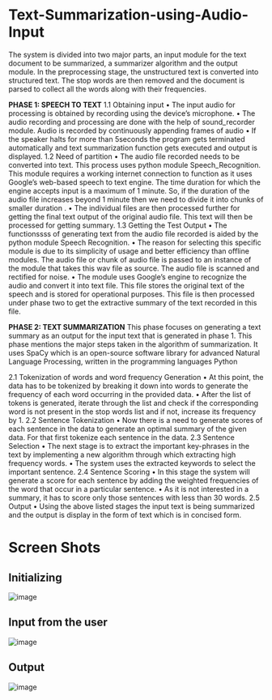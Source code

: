 # Text-Summarization-using-Audio-Input
The system is divided into two major parts, an input module for the text document to be summarized, a summarizer algorithm and the output module.
In the preprocessing stage, the unstructured text is converted into structured text. The stop words are then removed and the document is parsed to collect all the words along with their frequencies.

**PHASE 1: SPEECH TO TEXT**
1.1 Obtaining input
•	The input audio for processing is obtained by recording using the device’s microphone.
•	The audio recording and processing are done with the help of sound_recorder module. Audio is recorded by continuously appending frames of audio
•	If the speaker halts for more than 5seconds the program gets terminated automatically and text summarization function gets executed and output is displayed.
1.2	Need of partition
•	The audio file recorded needs to be converted into text. This process uses python module Speech_Recognition. This module requires a working internet connection to function as it uses Google’s web-based speech to text engine. The time duration for which the engine accepts input is a maximum of 1 minute. So, if the duration of the audio file increases beyond 1 minute then we need to divide it into chunks of smaller duration .
•	The individual files are then processed further for getting the final text output of the original audio file. This text will then be processed for getting summary.
1.3	 Getting the Test Output
•	The functionssss of generating text from the audio file recorded is aided by the python module Speech Recognition. 
•	The reason for selecting this specific module is due to its simplicity of usage and better efficiency than offline modules. The audio file or chunk of audio file is passed to an instance of the module that takes this wav file as source. The audio file is scanned and rectified for noise.
•	 The module uses Google’s engine to recognize the audio and convert it into text file. This file stores the original text of the speech and is stored for operational purposes. This file is then processed under phase two to get the extractive summary of the text recorded in this file.

**PHASE 2: TEXT SUMMARIZATION**
This phase focuses on generating a text summary as an output for the input text that is generated in phase 1. This phase mentions the major steps taken in the algorithm of summarization. It uses SpaCy which is an open-source software library for advanced Natural Language Processing, written in the programming languages Python

2.1	Tokenization of words and word frequency Generation
•	At this point, the data has to be tokenized by breaking it down into words to generate the frequency of each word occurring in the provided data. 
•	After the list of tokens is generated, iterate through the list and check if the corresponding word is not present in the stop words list and if not, increase its frequency by 1.
2.2	Sentence Tokenization
•	Now there is a need to generate scores of each sentence in the data to generate an optimal summary of the given data. For that first tokenize each
sentence in the data.
2.3	Sentence Selection
•	The next stage is to extract the important key-phrases in the text by implementing a new algorithm through which extracting high frequency words. 
•	The system uses the extracted keywords to select the important sentence.
2.4	Sentence Scoring 
•	In this stage the system will generate a score for each sentence by adding the weighted frequencies of the word that occur in a particular sentence.
•	 As it is not interested in a summary, it has to score only those sentences with less than 30 words.
2.5	Output
•	Using the above listed stages the input text is being summarized and the output is display in the form of text which is  in concised form.

# Screen Shots
## Initializing
![image](https://user-images.githubusercontent.com/64465272/126047103-d6982b82-9952-465a-a3d1-50506b5042cf.png)
## Input from the user
![image](https://user-images.githubusercontent.com/64465272/126047105-9b3b42bd-818a-4def-b521-838510c849bc.png)
## Output
![image](https://user-images.githubusercontent.com/64465272/126047107-f70c8dba-397b-48eb-b950-9bdeef0b9455.png)
